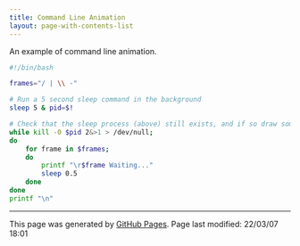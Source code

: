 ```yaml
---
title: Command Line Animation
layout: page-with-contents-list
---
```


An example of command line animation.

```bash
#!/bin/bash

frames="/ | \\ -"

# Run a 5 second sleep command in the background
sleep 5 & pid=$!

# Check that the sleep process (above) still exists, and if so draw some animation
while kill -0 $pid 2&>1 > /dev/null;
do
    for frame in $frames;
    do
        printf "\r$frame Waiting..." 
        sleep 0.5
    done
done
printf "\n"
```

<hr>
<p class="pagedate">This page was generated by <a href=".">GitHub Pages</a>.  Page last modified: 22/03/07 18:01</p>
